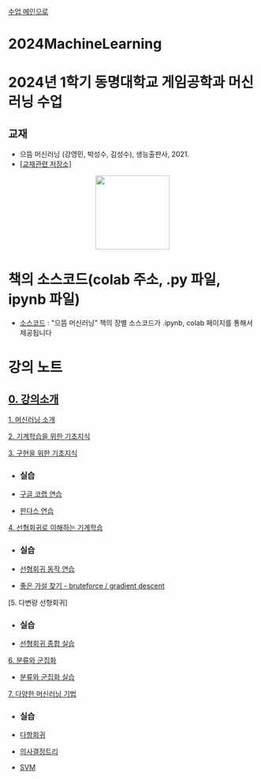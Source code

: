 [수업 메인으로](https://github.com/dknife/dknife.github.io/wiki/Lecture_Homepage)

# 2024MachineLearning

# 2024년 1학기 동명대학교 게임공학과 머신러닝 수업

## 교재 

 * 으뜸 머신러닝 (강영민, 박성수, 김성수), 생능출판사, 2021.
 * [[교재관련 저장소]](http://github.com/dknife/ML)
<p align="center">
  <img src="https://github.com/dknife/ML/raw/main/image/PrimeML_cover.png" width=150px>
</p>

# 책의 소스코드(colab 주소, .py 파일, ipynb 파일)
* [소스코드](https://github.com/dknife/ML/tree/main/Source/README.md)
: "으뜸 머신러닝" 책의 장별 소스코드가 .ipynb, colab 페이지를 통해서 제공됩니다


# 강의 노트


## [0. 강의소개](https://github.com/dknife/2023ML/raw/main/LectureNotes/00_%EC%9C%BC%EB%9C%B8%20%EB%A8%B8%EC%8B%A0%EB%9F%AC%EB%8B%9D_%EA%B0%95%EC%9D%98%EC%9E%90%EC%95%88%EB%82%B4%EC%84%9C.pdf)

[1. 머신러닝 소개](https://github.com/dknife/2024MachineLearning/raw/main/LectureNotes/01%EC%9E%A5_%EB%A8%B8%EC%8B%A0%EB%9F%AC%EB%8B%9D%EC%9D%B4%EB%9E%80.pdf)

[2. 기계학습을 위한 기초지식](https://github.com/dknife/2024MachineLearning/raw/main/LectureNotes/02%EC%9E%A5_%EB%A8%B8%EC%8B%A0%EB%9F%AC%EB%8B%9D%EC%9D%84%20%EC%9C%84%ED%95%9C%20%EA%B8%B0%EC%B4%88%EC%A7%80%EC%8B%9D.pdf)

[3. 구현을 위한 기초지식](https://github.com/dknife/2024MachineLearning/raw/main/LectureNotes/03%EC%9E%A5_%EA%B5%AC%ED%98%84%EC%9D%84%EC%9C%84%ED%95%9C%20%EB%8F%84%EA%B5%AC.pdf)

* ### 실습

* [구글 코랩 연습](https://colab.research.google.com/drive/1I_4N0oOMNUjWa9pL48iCX5ypcgBy1xGm#scrollTo=aS83clRuGPss)

* [판다스 연습](https://colab.research.google.com/drive/1iRBXjqZJxPVKLBnvQVY4nSN_bQP64RDD)

[4. 선형회귀로 이해하는 기계학습](https://github.com/dknife/2024MachineLearning/raw/main/LectureNotes/04%EC%9E%A5_%EC%84%A0%ED%98%95%20%ED%9A%8C%EA%B7%80%EB%A1%9C%20%EC%9D%B4%ED%95%B4%ED%95%98%EB%8A%94%20%EC%A7%80%EB%8F%84%ED%95%99%EC%8A%B5.pdf)

* ### 실습
  
* [선형회귀 동작 연습](https://colab.research.google.com/drive/1f_ghSH6cAQRQ9mQW9kGuE1A2Vw3QbDXZ?usp=sharing)

* [좋은 가설 찾기 - bruteforce / gradient descent](https://colab.research.google.com/drive/15bq6284FBBWlsEYydnBKX1Urg84KkTZO#scrollTo=vZ1ko7T6Hfoo)

[5. 다변량 선형회귀]

* ### 실습
  
* [선형회귀 종합 실습](https://colab.research.google.com/drive/1Wy5TNdXTph2k88fXd9EvIWO1e8RYgvI4?usp=sharing)

[6. 분류와 군집화](https://github.com/dknife/2024MachineLearning/raw/main/LectureNotes/05%EC%9E%A5_%EB%B6%84%EB%A5%98%EC%99%80%20%EA%B5%B0%EC%A7%91%ED%99%94%EB%A1%9C%20%EC%9D%B4%ED%95%B4%ED%95%98%EB%8A%94%20%EC%A7%80%EB%8F%84%20%ED%95%99%EC%8A%B5%EA%B3%BC%20%EB%B9%84%EC%A7%80%EB%8F%84%20%ED%95%99%EC%8A%B5.pdf)

* [분류와 군집화 실습](https://colab.research.google.com/drive/1eCoM731zKzv5Oh6K4sBp_bP4jQHxMKhm?usp=sharing)

[7. 다양한 머신러닝 기법](https://github.com/dknife/2024MachineLearning/raw/main/LectureNotes/06%EC%9E%A5_%EB%8B%A4%EC%96%91%ED%95%9C%20%EB%A8%B8%EC%8B%A0%EB%9F%AC%EB%8B%9D%20%EA%B8%B0%EB%B2%95%EB%93%A4%20-%20%EB%8B%A4%ED%95%AD%20%ED%9A%8C%EA%B7%80%2C%20%EA%B2%B0%EC%A0%95%20%ED%8A%B8%EB%A6%AC%2C%20SVM.pdf)

* ### 실습

* [다항회귀](https://colab.research.google.com/drive/1PuYXGVcc3EpAqbmYcoYLI3-SBAxS33gt)
* [의사결정트리]()
* [SVM]()
